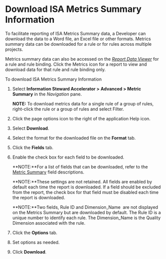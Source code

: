 # Download ISA Metrics Summary Information

To facilitate reporting of ISA Metrics Summary data, a Developer can
download the data to a Word file, an Excel file or other formats.
Metrics summary data can be downloaded for a rule or for rules across
multiple projects.

Metrics summary data can also be accessed on the
<span style="font-style: italic;">[Report Data
Viewer](../Page_Desc/Report_Data_Viewer.htm)</span> for a rule and rule
binding. Click the Metrics icon for a report to view and download data
for that rule and rule binding only.

To download ISA Metrics Summary Information

1.  Select **Information Steward Accelerator \>**
    <span style="font-weight: bold;">Advanced \> Metric Summary</span>
    in the <span style="font-style: italic;">Navigation</span> pane.
    
    **NOTE:** To download metrics data for a single rule of a group of
    rules, right-click the rule or a group of rules and select Filter.

2.  Click the page options icon to the right of the application Help
    icon.

3.  Select <span style="font-weight: bold;">Download</span>.

4.  Select the format for the downloaded file on the
    <span style="font-weight: bold;">Format</span> tab.

5.  Click the <span style="font-weight: bold;">Fields</span> tab.

6.  Enable the check box for each field to be downloaded.
    
    **NOTE:**For a list of fields that can be downloaded, refer to the
    [Metric Summary](../Page_Desc/Metric_Summary_H.htm) field
    descriptions.
    
    **NOTE:**These settings are not retained. All fields are enabled by
    default each time the report is downloaded. If a field should be
    excluded from the report, the check box for that field must be
    disabled each time the report is downloaded.
    
    **NOTE:**Two fields, Rule ID and Dimension\_Name  are not displayed
    on the Metrics Summary but are downloaded by default. The Rule ID is
    a unique number to identify each rule. The Dimension\_Name is the
    Quality Dimension associated with the rule.

7.  Click the <span style="font-weight: bold;">Options</span> tab.

8.  Set options as needed.

9.  Click <span style="font-weight: bold;">Download</span>.
